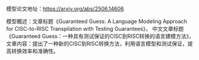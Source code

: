 模型论文地址：https://arxiv.org/abs/2506.14606

模型概述：文章标题《Guaranteed Guess: A Language Modeling Approach for CISC-to-RISC Transpilation with Testing Guarantees》，
中文文章标题《Guaranteed Guess：一种具有测试保证的CISC到RISC转换的语言建模方法》，
文章内容：提出了一种新的CISC到RISC转换方法，利用语言模型和测试保证，提高转换效率和准确性。
